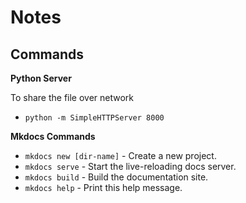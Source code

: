 # Notes

## Commands
**Python Server**

To share the file over network
 
* `python -m SimpleHTTPServer 8000`

**Mkdocs Commands**

* `mkdocs new [dir-name]` - Create a new project.
* `mkdocs serve` - Start the live-reloading docs server.
* `mkdocs build` - Build the documentation site.
* `mkdocs help` - Print this help message.
